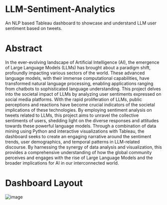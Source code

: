 # LLM-Sentiment-Analytics
An NLP based Tableau dashboard to showcase and understand LLM user sentiment based on tweets.

# Abstract
In the ever-evolving landscape of Artificial Intelligence (AI), the emergence of Large Language Models (LLMs) has brought about a paradigm shift, profoundly impacting various sectors of the world. These advanced language models, with their immense computational capabilities, have transformed natural language processing, enabling applications ranging from chatbots to sophisticated language understanding.
This project delves into the societal impact of LLMs by analyzing user sentiments expressed on social media platforms. With the rapid proliferation of LLMs, public perceptions and reactions have become crucial indicators of the societal implications of these technologies. By employing sentiment analysis on tweets related to LLMs, this project aims to unravel the collective sentiments of users, shedding light on the diverse responses and attitudes towards these powerful language models. Through a combination of data mining using Python and interactive visualizations with Tableau, the dashboard seeks to create an engaging narrative around the sentiment trends, user demographics, and temporal patterns in LLM-related discourse. By harnessing the synergy of data analysis and visualization, this provides a comprehensive understanding of how the global community perceives and engages with the rise of Large Language Models and the broader implications for AI in our interconnected world.

# Dashboard Layout
![image](https://github.com/Cyberswipe/LLM-Sentiment-Analytics/assets/37270178/b28665e3-5ee4-4670-9551-c40b63472217)
